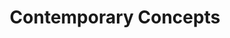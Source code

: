 ---
title: "Contemporary Concepts"
url: /allison-park/contemporary-concepts/
shop: Raumausstattung
---